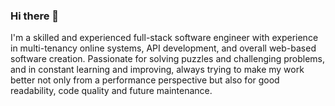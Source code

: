 ### Hi there 👋

I'm a skilled and experienced full-stack software engineer with experience in multi-tenancy online systems, API development, and overall web-based software creation. Passionate for solving puzzles and challenging problems, and in constant learning and improving, always trying to make my work better not only from a performance perspective but also for good readability, code quality and future maintenance.

<!--
**leocello/leocello** is a ✨ _special_ ✨ repository because its `README.md` (this file) appears on your GitHub profile.

Here are some ideas to get you started:

- 🔭 I’m currently working on ...
- 🌱 I’m currently learning ...
- 👯 I’m looking to collaborate on ...
- 🤔 I’m looking for help with ...
- 💬 Ask me about ...
- 📫 How to reach me: ...
- 😄 Pronouns: ...
- ⚡ Fun fact: ...
-->
